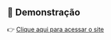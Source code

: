 ## 🚀 Demonstração

👉 [Clique aqui para acessar o site](https://d-cardosof.github.io/Site-Escola-Beatriz-Lopes/)
